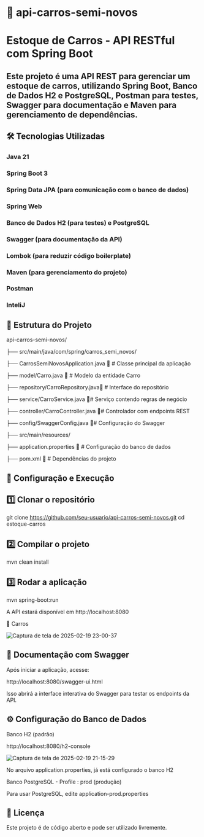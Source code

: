 # 🚗 api-carros-semi-novos

# Estoque de Carros - API RESTful com Spring Boot

## Este projeto é uma API REST para gerenciar um estoque de carros, utilizando Spring Boot, Banco de Dados H2 e PostgreSQL, Postman para testes, Swagger para documentação e Maven para gerenciamento de dependências.

## 🛠️ Tecnologias Utilizadas

### Java 21

### Spring Boot 3

### Spring Data JPA (para comunicação com o banco de dados)

### Spring Web

### Banco de Dados H2 (para testes) e PostgreSQL

### Swagger (para documentação da API)

### Lombok (para reduzir código boilerplate)

### Maven (para gerenciamento do projeto)

### Postman

### InteliJ

## 📂 Estrutura do Projeto

api-carros-semi-novos/

├── src/main/java/com/spring/carros_semi_novos/

├── CarrosSemiNovosApplication.java      📌  # Classe principal da aplicação

├── model/Carro.java                    📌  # Modelo da entidade Carro

├── repository/CarroRepository.java📌 # Interface do repositório

├── service/CarroService.java       📌# Serviço contendo regras de negócio

├── controller/CarroController.java 📌# Controlador com endpoints REST

├── config/SwaggerConfig.java       📌# Configuração do Swagger

├── src/main/resources/

├── application.properties         📌 # Configuração do banco de dados

├── pom.xml                             📌 # Dependências do projeto

## 🔧 Configuração e Execução

## 1️⃣ Clonar o repositório


git clone https://github.com/seu-usuario/api-carros-semi-novos.git
cd estoque-carros

## 2️⃣ Compilar o projeto

mvn clean install

## 3️⃣ Rodar a aplicação

mvn spring-boot:run

 A API estará disponível em http://localhost:8080

🚗 Carros

![Captura de tela de 2025-02-19 23-00-37](https://github.com/user-attachments/assets/008921ff-a1cc-4590-889f-76c1e43a1c1a)


## 📜 Documentação com Swagger

Após iniciar a aplicação, acesse:

http://localhost:8080/swagger-ui.html

Isso abrirá a interface interativa do Swagger para testar os endpoints da API.

## ⚙️ Configuração do Banco de Dados

Banco H2 (padrão)

http://localhost:8080/h2-console

![Captura de tela de 2025-02-19 21-15-29](https://github.com/user-attachments/assets/4e8ae61f-8cf7-43f0-aaf4-4e59cfad6b7e)



No arquivo application.properties, já está configurado o banco H2

Banco PostgreSQL - Profile : prod (produção)

Para usar PostgreSQL, edite application-prod.properties


## 📌 Licença

Este projeto é de código aberto e pode ser utilizado livremente.
